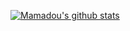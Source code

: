 [![Mamadou's github stats](https://github-readme-stats.vercel.app/api?username=lakhassane&count_private=true&show_icons=true)](https://github.com/lakhassane/github-readme-stats)
